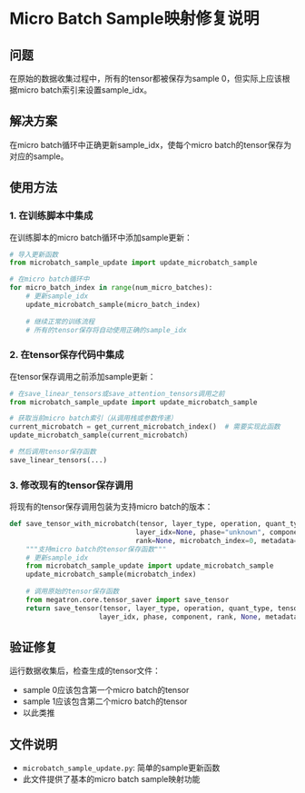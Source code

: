 # Micro Batch Sample映射修复说明

## 问题
在原始的数据收集过程中，所有的tensor都被保存为sample 0，但实际上应该根据micro batch索引来设置sample_idx。

## 解决方案
在micro batch循环中正确更新sample_idx，使每个micro batch的tensor保存为对应的sample。

## 使用方法

### 1. 在训练脚本中集成
在训练脚本的micro batch循环中添加sample更新：

```python
# 导入更新函数
from microbatch_sample_update import update_microbatch_sample

# 在micro batch循环中
for micro_batch_index in range(num_micro_batches):
    # 更新sample_idx
    update_microbatch_sample(micro_batch_index)
    
    # 继续正常的训练流程
    # 所有的tensor保存将自动使用正确的sample_idx
```

### 2. 在tensor保存代码中集成
在tensor保存调用之前添加sample更新：

```python
# 在save_linear_tensors或save_attention_tensors调用之前
from microbatch_sample_update import update_microbatch_sample

# 获取当前micro batch索引（从调用栈或参数传递）
current_microbatch = get_current_microbatch_index()  # 需要实现此函数
update_microbatch_sample(current_microbatch)

# 然后调用tensor保存函数
save_linear_tensors(...)
```

### 3. 修改现有的tensor保存调用
将现有的tensor保存调用包装为支持micro batch的版本：

```python
def save_tensor_with_microbatch(tensor, layer_type, operation, quant_type, tensor_name, 
                               layer_idx=None, phase="unknown", component="unknown", 
                               rank=None, microbatch_index=0, metadata=None):
    """支持micro batch的tensor保存函数"""
    # 更新sample_idx
    from microbatch_sample_update import update_microbatch_sample
    update_microbatch_sample(microbatch_index)
    
    # 调用原始的tensor保存函数
    from megatron.core.tensor_saver import save_tensor
    return save_tensor(tensor, layer_type, operation, quant_type, tensor_name, 
                      layer_idx, phase, component, rank, None, metadata)
```

## 验证修复
运行数据收集后，检查生成的tensor文件：
- sample 0应该包含第一个micro batch的tensor
- sample 1应该包含第二个micro batch的tensor
- 以此类推

## 文件说明
- `microbatch_sample_update.py`: 简单的sample更新函数
- 此文件提供了基本的micro batch sample映射功能
